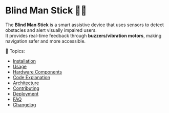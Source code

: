 # Blind Man Stick 👨‍🦯

The **Blind Man Stick** is a smart assistive device that uses sensors to detect obstacles and alert visually impaired users.  
It provides real-time feedback through **buzzers/vibration motors**, making navigation safer and more accessible.

📌 Topics:
- [Installation](installation.md)
- [Usage](usage.md)
- [Hardware Components](hardware.md)
- [Code Explanation](code_explanation.md)
- [Architecture](architecture.md)
- [Contributing](contributing.md)
- [Deployment](deployment.md)
- [FAQ](faq.md)
- [Changelog](changelog.md)
